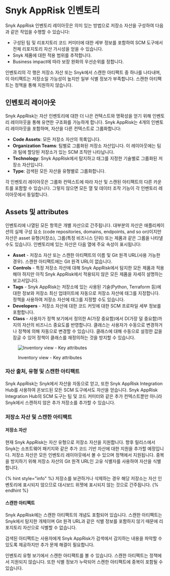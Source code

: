 # Snyk AppRisk 인벤토리

Snyk AppRisk 인벤토리 레이아웃은 의미 있는 방법으로 저장소 자산을 구성하여 다음과 같은 작업을 수행할 수 있습니다:

* 구성된 팀 및 리포지토리 코드 커미터에 대한 세부 정보를 포함하여 SCM 도구에서 전체 리포지토리 자산 가시성을 얻을 수 있습니다.
* Snyk 제품에 대한 적용 범위를 추적합니다.
* Business impact에 따라 보장 완화의 우선순위를 정합니다.

인벤토리의 각 행은 저장소 자산 또는 Snyk에서 스캔한 아티팩트 중 하나를 나타내며, 이 아티팩트는 저장소일 가능성이 높지만 일부 식별 정보가 부족합니다. 스캔한 아티팩트는 정책을 통해 지원하지 않습니다.

## 인벤토리 레이아웃 <a href="#inventory-layouts" id="inventory-layouts"></a>

Snyk AppRisk는 자산 인벤토리에 대한 더 나은 컨텍스트와 명확성을 얻기 위해 인벤토리 레이아웃을 통해 유연한 구조화를 가능하게 합니다. Snyk AppRisk는 4개의 인벤토리 레이아웃을 포함하며, 자산을 다른 컨텍스트로 그룹화합니다:

* **Code Assets**: 모든 저장소 자산의 목록입니다.
* **Organization Teams**: 팀별로 그룹화된 저장소 자산입니다. 이 레이아웃에는 팀과 팀에 할당된 저장소가 있는 SCM 조직만 나타납니다.
* **Technology**: Snyk AppRisk에서 탐지하고 태그를 지정한 기술별로 그룹화된 저장소 자산입니다.
* **Type**: 검색된 모든 자산을 유형별로 그룹화합니다.

각 인벤토리 레이아웃은 그룹화 컨텍스트에 따라 자산 및 스캔된 아티팩트의 다른 카운트를 포함할 수 있습니다. 그렇지 않으면 모든 열 및 데이터 조작 기능이 각 인벤토리 레이아웃에서 동일합니다.

## Assets 및 attributes

인벤토리에 나열된 모든 항목은 개별 자산으로 간주됩니다. 대부분의 자산은 애플리케이션의 실제 구성 요소 (code repositories, domains, endpoints, and so on)이지만 자산은 asset 유형(저장소), 그룹(특정 비즈니스 단위) 또는 제품과 같은 그룹을 나타낼 수도 있습니다. 인벤토리에 있는 자산은 다음 열에 주요 속성이 표시됩니다:

* **Asset** - 저장소 자산 또는 스캔한 아티팩트의 이름 및 Git 원격 URL(사용 가능한 경우). 스캔한 아티팩트에는 Git 원격 URL이 없습니다.
* **Controls** - 특정 저장소 자산에 대해 Snyk AppRisk에서 탐지한 모든 제품과 적용해야 하지만 아직 Snyk AppRisk에서 적용되지 않은 모든 제품을 자세히 설명하는 보고서입니다.
* **Tags** - Snyk AppRisk는 저장소에 있는 사용된 기술(Python, Terraform 등)에 대한 정보와 저장소 최신 업데이트에 자동으로 저장소 자산에 태그를 지정합니다. 정책을 사용하여 저장소 자산에 태그를 지정할 수도 있습니다.
* **Developers** - 저장소 자산에 대한 코드 커밋에 대한 SCM 프로파일 세부 정보를 포함합니다.
* **Class** - 사용자가 정책 보기에서 정의한 A(가장 중요함)에서 D(가장 덜 중요함)까지의 자산의 비즈니스 중요도를 반영합니다. 클래스는 사용자가 수동으로 변경하거나 정책에 의해 자동으로 변경할 수 있습니다. 클래스에 대해 수동으로 설정한 값을 잠글 수 있어 정책이 클래스를 재정의하는 것을 방지할 수 있습니다.

<figure><img src="../../../.gitbook/assets/Inventory1.png" alt="Inventory view - Key attributes"><figcaption><p>Inventory view - Key attributes</p></figcaption></figure>

### 자산 출처, 유형 및 스캔한 아티팩트

Snyk AppRisk는 Snyk에서 자산을 자동으로 얻고, 또한 Snyk AppRisk Integration Hub를 사용하여 온보드된 모든 SCM 도구에서도 자산을 얻습니다. Snyk AppRisk Integration Hub의 SCM 도구는 팀 및 코드 커미터와 같은 추가 컨텍스트뿐만 아니라 Snyk에서 스캔하지 않은 추가 저장소를 추가할 수 있습니다.

### 저장소 자산 및 스캔한 아티팩트

#### 저장소 자산

현재 Snyk AppRisk는 자산 유형으로 저장소 자산을 지원합니다. 향후 릴리스에서 Snyk는 소프트웨어 패키지와 같은 추가 코드 기반 자산에 대한 지원을 추가할 예정입니다. 저장소 자산은 모든 인벤토리 레이아웃에서 볼 수 있으며 정책에서 지원됩니다. 중복을 방지하기 위해 저장소 자산의 Git 원격 URL인 고유 식별자를 사용하여 자산을 식별합니다.

{% hint style="info" %}
저장소를 보관하거나 삭제하는 경우 해당 저장소는 자산 인벤토리에 표시되지 않으므로 대시보드 위젯에 표시되지 않는 것으로 간주됩니다.
{% endhint %}

#### 스캔한 아티팩트

Snyk AppRisk에는 스캔한 아티팩트의 개념도 포함되어 있습니다. 스캔한 아티팩트는 Snyk에서 탐지한 개체이며 Git 원격 URL과 같은 식별 정보를 포함하지 않기 때문에 리포지토리 자산으로 식별할 수 없습니다.

검색된 아티팩트는 사용자에게 Snyk AppRisk가 검색에서 감지하는 내용을 파악할 수 있도록 제공하지만 추가 문제 해결이 필요합니다.

인벤토리 유형 보기에서 스캔한 아티팩트를 볼 수 있습니다. 스캔한 아티팩트는 정책에서 지원되지 않습니다. 또한 식별 정보가 누락되어 스캔한 아티팩트에 중복이 포함될 수 있습니다.
